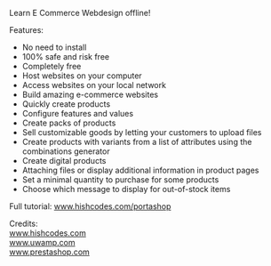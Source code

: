Learn E Commerce Webdesign offline!

Features:
<ul>
<li>No need to install</li><li>
100% safe and risk free</li><li>
Completely free</li><li>
Host websites on your computer</li><li>
Access websites on your local network</li><li>
Build amazing e-commerce websites</li><li>
Quickly create products</li><li>
Configure features and values</li><li>
Create packs of products</li><li>
Sell customizable goods by letting your customers to upload files</li><li>
Create products with variants from a list of attributes using the combinations generator</li><li>
Create digital products</li><li>
Attaching files or display additional information in product pages</li><li>
Set a minimal quantity to purchase for some products</li><li>
Choose which message to display for out-of-stock items</li></ul>                                                           

Full tutorial: www.hishcodes.com/portashop

Credits:<br>
www.hishcodes.com <br>
www.uwamp.com <br>
www.prestashop.com <br>
